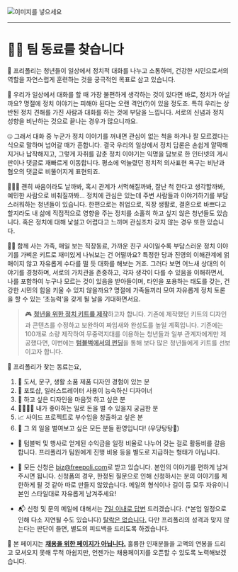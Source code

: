 ![이미지를 넣으세요](/images/blog/we_need_a_designer.svg "we_need_a_designer")

---------------------------------------

🐱‍💻 팀 동료를 찾습니다
=====================


🌈 프리폴리는 청년들이 일상에서 정치적 대화를 나누고 소통하며, 건강한 시민으로서의 역할을 자연스럽게 훈련하는 것을 궁극적인 목표로 삼고 있습니다.

🤔 우리가 일상에서 대화를 할 때 가장 불편하게 생각하는 것이 있다면 바로, 정치가 아닐까요? 명절에 정치 이야기는 피해야 된다는 오랜 격언(?)이 있을 정도죠. 특히 우리는 상반된 정치 견해를 가진 사람과 대화를 하는 것에 부담을 느낍니다. 서로의 신념과 정치 성향을 비난하는 것으로 끝나는 경우가 많으니까요. 

🤐 그래서 대화 중 누군가 정치 이야기를 꺼내면 관심이 없는 척을 하거나 잘 모르겠다는 식으로 말하며 넘어갈 때가 흔합니다. 결국 우리의 일상에서 정치 담론은 손쉽게 얄팍해지거나 납작해지고, 그렇게 자취를 감춘 정치 이야기는 익명을 담보로 한 인터넷의 게시판이나 댓글로 재빠르게 이동합니다. 평소에 억눌렸던 정치적 의사표현 욕구는 비난과 혐오의 댓글로 비뚤어지게 표현되죠.

🙈🙉🙊 괜히 싸움이라도 날까봐, 혹시 관계가 서먹해질까봐, 잘난 척 한다고 생각할까봐, 예민한 사람으로 비춰질까봐... 정치에 관심은 있는데 주변 사람들과 이야기하기를 부담스러워하는 청년들이 있습니다. 한편으로는 취업으로, 직장 생활로, 결혼으로 바쁘다고 할지라도 내 삶에 직접적으로 영향을 주는 정치를 소홀히 하고 싶지 않은 청년들도 있습니다. 혹은 정치에 대해 낯설고 어렵다고 느끼며 관심조차 갖지 않는 경우 또한 있습니다. 

🐱‍🏍 함께 사는 가족, 매일 보는 직장동료, 가까운 친구 사이일수록 부담스러운 정치 이야기를 가벼운 키트로 재미있게 나눠보는 건 어떨까요? 특정한 당과 진영의 이해관계에 얽매이지 않고 자유롭게 수다를 떨 듯 대화를 해보는 거죠. 그러다 보면 어느새 상대의 이야기를 경청하며, 서로의 가치관을 존중하고, 각자 생각이 다를 수 있음을 이해하면서, 나를 포함하여 누구나 모르는 것이 있음을 받아들이며, 타인을 포용하는 태도를 갖는, 건강한 시민의 힘을 키울 수 있지 않을까요? 명절에 가족들끼리 모여 자유롭게 정치 토론을 할 수 있는 ’초능력‘을 갖게 될 날을 기대하면서요.

> 🎮 <u>**청년을 위한 정치 키트를 제작**</u>하고자 합니다. 기존에 제작했던 키트의 디자인과 콘텐츠를 수정하고 보완하여 짜임새와 완성도를 높일 계획입니다. 기존에는 100개로 소량 제작하여 무중력지대를 이용하는 청년들과 일부 관계자에게만 제공했다면, 이번에는 <u>**텀블벅에서의 펀딩**</u>을 통해 보다 많은 청년들에게 키트를 선보이고자 합니다. 

📍 프리폴리가 찾는 동료는요, 
1. 📝 도서, 문구, 생활 소품 제품 디자인 경험이 있는 분
2. 💃 포토샵, 일러스트레이터 사용이 능숙하신 디자이너
3. 🎨 하고 싶은 디자인을 마음껏 하고 싶은 분
4. 🤹‍♀️🤹‍♂️ 내가 좋아하는 일로 돈을 벌 수 있을지 궁금한 분
5. 📈 사이드 프로젝트로 부수입을 창출하고 싶은 분
6. 👀 그 외 일을 벌여보고 싶은 모든 분들 환영입니다! (우당탕탕🔨)


- 💸 텀블벅 및 행사로 얻게된 수익금을 일정 비율로 나누어 갖는 걸로 활동비를 갈음합니다. 프리폴리가 팀원에게 진행 비용 등을 별도로 지급하는 형태가 아닙니다.

- 📧 모든 신청은 [biz@freepoli.com](mailto:biz@freepoli.com)로 받고 있습니다. 본인의 이야기를 편하게 남겨주시면 됩니다. 신청폼의 경우, 한정된 질문으로 인해 신청하시는 분의 이야기를 제한하게 될 것 같아 따로 만들지 않았습니다. 메일의 형식이나 길이 등 모두 자유이니 본인 스타일대로 자유롭게 남겨주세요!

- 📬 신청 및 문의 메일에 대해서는 <u>7일 이내로 답변</u> 드리겠습니다. (*본업 일정으로 인해 다소 지연될 수도 있습니다) <u>탈락은 없습니다.</u> 다만 프리폴리의 성격과 맞지 않는다는 판단이 들면, 별도의 피드백을 드리도록 하겠습니다.

📣 본 페이지는 <u>**채용을 위한 페이지가 아닙니다.**</u> 훌륭한 인재분들을 고액의 연봉을 드리고 모셔오지 못해 무척 아쉽지만, 언젠가는 채용페이지를 오픈할 수 있도록 노력해보겠습니다.

   